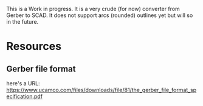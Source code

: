 This is a Work in progress. It is a very crude (for now) converter from Gerber to SCAD. It does not support arcs (rounded) outlines yet but will so in the future.

# Resources
## Gerber file format
here's a URL:
https://www.ucamco.com/files/downloads/file/81/the_gerber_file_format_specification.pdf
